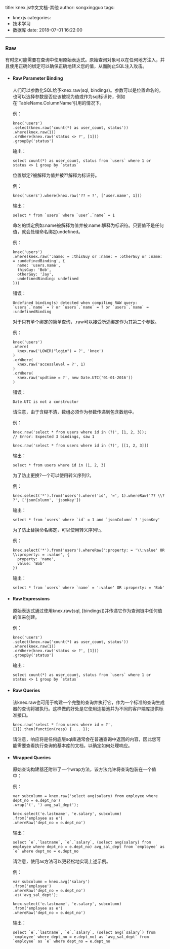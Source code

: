 title: knex.js中文文档-其他
author: songxingguo
tags:
  - knexjs
categories:
  - 技术学习
  - 数据库
date: 2018-07-01 16:22:00
---
### Raw

有时您可能需要在查询中使用原始表达式。原始查询对象可以在任何地方注入，并且使用正确的绑定可以确保正确地转义您的值，从而防止SQL注入攻击。

- #### Raw Parameter Binding

    人们可以参数化SQL给予knex.raw(sql, bindings)。参数可以是位置命名的。也可以选择参数是否应该被视为值或作为sql标识符，例如在'TableName.ColumnName'引用的情况下。

    例：
    ```
    knex('users')
    .select(knex.raw('count(*) as user_count, status'))
    .where(knex.raw(1))
    .orWhere(knex.raw('status <> ?', [1]))
    .groupBy('status')
    ```
    输出：
    ```
    select count(*) as user_count, status from `users` where 1 or status <> 1 group by `status`
    ```
    位置绑定?被解释为值并被??解释为标识符。
    
    例：
    ```
    knex('users').where(knex.raw('?? = ?', ['user.name', 1]))
    ```
    输出：
    ```
    select * from `users` where `user`.`name` = 1
    ```
    命名的绑定例如:name被解释为值并被:name:解释为标识符。只要值不是任何值，就会处理命名绑定undefined。

    例：
    ```
    knex('users')
    .where(knex.raw(':name: = :thisGuy or :name: = :otherGuy or :name: = :undefinedBinding', {
      name: 'users.name',
      thisGuy: 'Bob',
      otherGuy: 'Jay',
      undefinedBinding: undefined
    }))
    ```
    错误：
    ```
    Undefined binding(s) detected when compiling RAW query: `users`.`name` = ? or `users`.`name` = ? or `users`.`name` = :undefinedBinding
    ```
    对于只有单个绑定的简单查询，.raw可以接受所述绑定作为其第二个参数。

    例：
    ```
    knex('users')
    .where(
      knex.raw('LOWER("login") = ?', 'knex')
    )
    .orWhere(
      knex.raw('accesslevel = ?', 1)
    )
    .orWhere(
      knex.raw('updtime = ?', new Date.UTC('01-01-2016'))
    )
    ```
    错误：
    ```
    Date.UTC is not a constructor
    ```
    请注意，由于含糊不清，数组必须作为参数传递到包含数组中。

    例：
    ```
    knex.raw('select * from users where id in (?)', [1, 2, 3]);
    // Error: Expected 3 bindings, saw 1

    knex.raw('select * from users where id in (?)', [[1, 2, 3]])
    ```
    输出：
    ```
    select * from users where id in (1, 2, 3)
    ```
    为了防止更换?一个可以使用转义序列\\?。

    例：
    ```
    knex.select('*').from('users').where('id', '=', 1).whereRaw('?? \\? ?', ['jsonColumn', 'jsonKey'])
    ```
    输出：
    ```
    select * from `users` where `id` = 1 and `jsonColumn` ? 'jsonKey'
    ```
    为了防止替换命名绑定，可以使用转义序列\\:。

    例：
    ```
    knex.select('*').from('users').whereRaw(":property: = '\\:value' OR \\:property: = :value", {
      property: 'name',
      value: 'Bob'
    })
    ```
    输出：
    ```
    select * from `users` where `name` = ':value' OR :property: = 'Bob'
    ```
- #### Raw Expressions

    原始表达式通过使用knex.raw(sql, [bindings])并传递它作为查询链中任何值的值来创建。

    例：
    ```
    knex('users')
    .select(knex.raw('count(*) as user_count, status'))
    .where(knex.raw(1))
    .orWhere(knex.raw('status <> ?', [1]))
    .groupBy('status')
    ```
    输出：
    ```
    select count(*) as user_count, status from `users` where 1 or status <> 1 group by `status`
    ```
- #### Raw Queries

    该knex.raw也可用于构建一个完整的查询并执行它，作为一个标准的查询生成器的查询将被执行。这样做的好处是它使用连接池并为不同的客户端库提供标准接口。

    ```
    knex.raw('select * from users where id = ?', [1]).then(function(resp) { ... });
    ```
    请注意，响应将是任何底层sql库通常会在普通查询中返回的内容，因此您可能需要查看执行查询的基本库的文档，以确定如何处理响应。

- #### Wrapped Queries

  原始查询构建器还附带了一个wrap方法，该方法允许将查询包装在一个值中：

  例：
  ```
  var subcolumn = knex.raw('select avg(salary) from employee where dept_no = e.dept_no')
  .wrap('(', ') avg_sal_dept');

  knex.select('e.lastname', 'e.salary', subcolumn)
  .from('employee as e')
  .whereRaw('dept_no = e.dept_no')
  ```
  输出：
  ```
  select `e`.`lastname`, `e`.`salary`, (select avg(salary) from employee where dept_no = e.dept_no) avg_sal_dept from `employee` as `e` where dept_no = e.dept_no
  ```
  请注意，使用as方法可以更轻松地实现上述示例。

  例：
  ```
  var subcolumn = knex.avg('salary')
  .from('employee')
  .whereRaw('dept_no = e.dept_no')
  .as('avg_sal_dept');

  knex.select('e.lastname', 'e.salary', subcolumn)
  .from('employee as e')
  .whereRaw('dept_no = e.dept_no')
  ```
  输出：
  ```
  select `e`.`lastname`, `e`.`salary`, (select avg(`salary`) from `employee` where dept_no = e.dept_no) as `avg_sal_dept` from `employee` as `e` where dept_no = e.dept_no
  ```